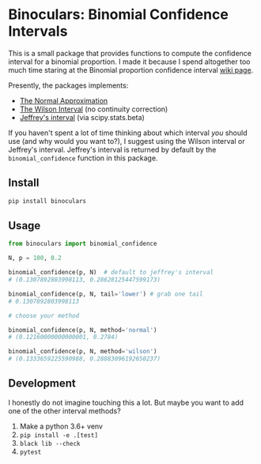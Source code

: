 # Binoculars: Binomial Confidence Intervals

This is a small package that provides functions to compute the confidence interval for a binomial proportion. I made it because I spend altogether too much time staring at the Binomial proportion confidence interval [wiki page](https://en.wikipedia.org/wiki/Binomial_proportion_confidence_interval).

Presently, the packages implements:

- [The Normal Approximation](https://en.wikipedia.org/wiki/Binomial_proportion_confidence_interval#Normal_approximation_interval)
- [The Wilson Interval](https://en.wikipedia.org/wiki/Binomial_proportion_confidence_interval#Wilson_score_interval) (no continuity correction)
- [Jeffrey's interval](https://en.wikipedia.org/wiki/Binomial_proportion_confidence_interval#Jeffreys_interval) (via scipy.stats.beta)

If you haven't spent a lot of time thinking about which interval _you_ should use (and why would you want to?), I suggest using the Wilson interval or Jeffrey's interval. Jeffrey's interval is returned by default by the `binomial_confidence` function in this package.

## Install

```sh
pip install binoculars
```

## Usage

```py
from binoculars import binomial_confidence

N, p = 100, 0.2

binomial_confidence(p, N)  # default to jeffrey's interval
# (0.1307892803998113, 0.28628125447599173)

binomial_confidence(p, N, tail='lower') # grab one tail
# 0.1307892803998113

# choose your method

binomial_confidence(p, N, method='normal')
# (0.12160000000000001, 0.2784)

binomial_confidence(p, N, method='wilson')
# (0.1333659225590988, 0.28883096192650237)
```

## Development

I honestly do not imagine touching this a lot. But maybe you want to add one of the other interval methods?

1. Make a python 3.6+ venv
3. `pip install -e .[test]`
4. `black lib --check`
5. `pytest`